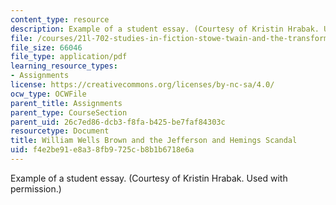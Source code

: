 ```yaml
---
content_type: resource
description: Example of a student essay. (Courtesy of Kristin Hrabak. Used with permission.)
file: /courses/21l-702-studies-in-fiction-stowe-twain-and-the-transformation-of-19th-century-america-fall-2004/f4e2be91e8a38fb9725cb8b1b6718e6a_william_w_brown.pdf
file_size: 66046
file_type: application/pdf
learning_resource_types:
- Assignments
license: https://creativecommons.org/licenses/by-nc-sa/4.0/
ocw_type: OCWFile
parent_title: Assignments
parent_type: CourseSection
parent_uid: 26c7ed86-dcb3-f8fa-b425-be7faf84303c
resourcetype: Document
title: William Wells Brown and the Jefferson and Hemings Scandal
uid: f4e2be91-e8a3-8fb9-725c-b8b1b6718e6a
---
```

Example of a student essay. (Courtesy of Kristin Hrabak. Used with permission.)